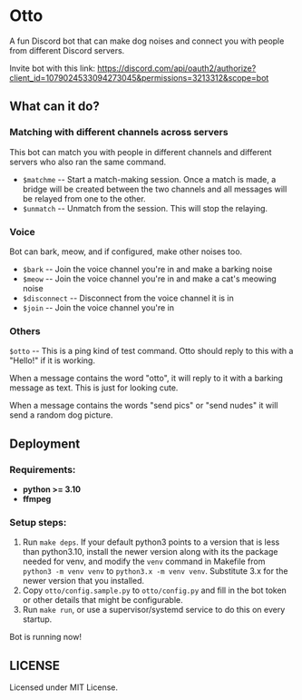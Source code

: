 # Otto

A fun Discord bot that can make dog noises and connect you with people from different Discord servers.

Invite bot with this link: https://discord.com/api/oauth2/authorize?client_id=1079024533094273045&permissions=3213312&scope=bot

## What can it do?

### Matching with different channels across servers

This bot can match you with people in different channels and different servers who also ran the same command.

- `$matchme` -- Start a match-making session. Once a match is made, a bridge will be created between the two channels and all
messages will be relayed from one to the other.
- `$unmatch` -- Unmatch from the session. This will stop the relaying.

### Voice

Bot can bark, meow, and if configured, make other noises too.

- `$bark` -- Join the voice channel you're in and make a barking noise
- `$meow` -- Join the voice channel you're in and make a cat's meowing noise
- `$disconnect` -- Disconnect from the voice channel it is in
- `$join` -- Join the voice channel you're in

### Others

`$otto` -- This is a ping kind of test command. Otto should reply to this with a "Hello!" if it is working.

When a message contains the word "otto", it will reply to it with a barking message
as text. This is just for looking cute.

When a message contains the words "send pics" or "send nudes" it will send a random
dog picture.

## Deployment

### Requirements:

- **python >= 3.10**
- **ffmpeg**

### Setup steps:

1. Run `make deps`. If your default python3 points to a version that is less than python3.10, install the newer version along with its
the package needed for venv, and modify the `venv` command in Makefile from `python3 -m venv venv` to `python3.x -m venv venv`. Substitute 3.x for the newer version that you installed.
2. Copy `otto/config.sample.py` to `otto/config.py` and fill in the bot token or other details that might be configurable.
3. Run `make run`, or use a supervisor/systemd service to do this on every startup.

Bot is running now!

## LICENSE

Licensed under MIT License.
